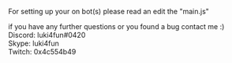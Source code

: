 For setting up your on bot(s) please read an edit the "main.js"

if you have any further questions or you found a bug contact me :)<br>
Discord: luki4fun#0420<br>
Skype: luki4fun<br>
Twitch: 0x4c554b49
